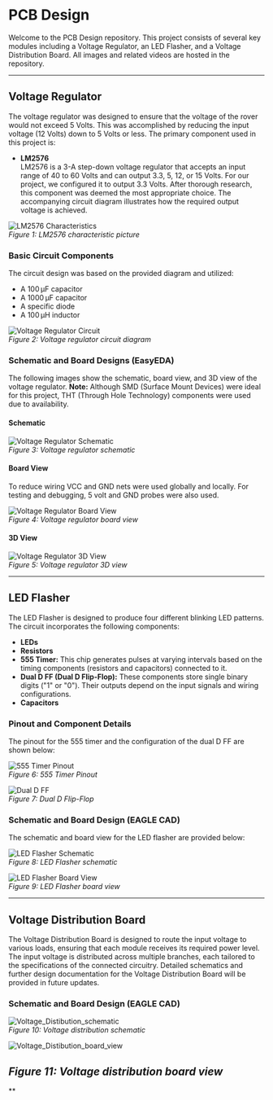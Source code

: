 # PCB Design

Welcome to the PCB Design repository. This project consists of several key modules including a Voltage Regulator, an LED Flasher, and a Voltage Distribution Board. All images and related videos are hosted in the repository.

---

## Voltage Regulator

The voltage regulator was designed to ensure that the voltage of the rover would not exceed 5 Volts. This was accomplished by reducing the input voltage (12 Volts) down to 5 Volts or less. The primary component used in this project is:

- **LM2576**  
  LM2576 is a 3-A step-down voltage regulator that accepts an input range of 40 to 60 Volts and can output 3.3, 5, 12, or 15 Volts. For our project, we configured it to output 3.3 Volts. After thorough research, this component was deemed the most appropriate choice. The accompanying circuit diagram illustrates how the required output voltage is achieved.

![LM2576 Characteristics](voltage_regulator/LM2576_characteristics.png)  
*Figure 1: LM2576 characteristic picture*

### Basic Circuit Components

The circuit design was based on the provided diagram and utilized:
- A 100 µF capacitor
- A 1000 µF capacitor
- A specific diode
- A 100 µH inductor

![Voltage Regulator Circuit](voltage_regulator/regulator_circuit.png)  
*Figure 2: Voltage regulator circuit diagram*

### Schematic and Board Designs (EasyEDA)

The following images show the schematic, board view, and 3D view of the voltage regulator. **Note:** Although SMD (Surface Mount Devices) were ideal for this project, THT (Through Hole Technology) components were used due to availability.

#### Schematic

![Voltage Regulator Schematic](voltage_regulator/voltage_regulator_schematic.png)  
*Figure 3: Voltage regulator schematic*

#### Board View
To reduce wiring VCC and GND nets were used globally and locally. For testing and debugging, 5 volt and GND probes were also used. 

![Voltage Regulator Board View](voltage_regulator/voltage_regulator.png)  
*Figure 4: Voltage regulator board view*

#### 3D View

![Voltage Regulator 3D View](voltage_regulator/Voltage_Regulator_3D_View.png)  
*Figure 5: Voltage regulator 3D view*

---

## LED Flasher

The LED Flasher is designed to produce four different blinking LED patterns. The circuit incorporates the following components:

- **LEDs**
- **Resistors**
- **555 Timer:** This chip generates pulses at varying intervals based on the timing components (resistors and capacitors) connected to it.
- **Dual D FF (Dual D Flip-Flop):** These components store single binary digits ("1" or "0"). Their outputs depend on the input signals and wiring configurations.
- **Capacitors**

### Pinout and Component Details

The pinout for the 555 timer and the configuration of the dual D FF are shown below:

![555 Timer Pinout](LED_flasher/555_timer_pinout.png)  
*Figure 6: 555 Timer Pinout*

![Dual D FF](LED_flasher/dual_d_FF.png)  
*Figure 7: Dual D Flip-Flop*

### Schematic and Board Design (EAGLE CAD)

The schematic and board view for the LED flasher are provided below:

![LED Flasher Schematic](LED_flasher/LED_flasher_schematic.png)  
*Figure 8: LED Flasher schematic*

![LED Flasher Board View](LED_flasher/LED_flasher_board_view.png)  
*Figure 9: LED Flasher board view*

---

## Voltage Distribution Board

The Voltage Distribution Board is designed to route the input voltage to various loads, ensuring that each module receives its required power level. The input voltage is distributed across multiple branches, each tailored to the specifications of the connected circuitry. Detailed schematics and further design documentation for the Voltage Distribution Board will be provided in future updates.

### Schematic and Board Design (EAGLE CAD)
![Voltage_Distibution_schematic](votlage_distribution_board/distribution_board_schematic.png)  
*Figure 10: Voltage distribution schematic*

![Voltage_Distibution_board_view](votlage_distribution_board/voltage_distribution_board.png)

*Figure 11: Voltage distribution board view*
---

**
